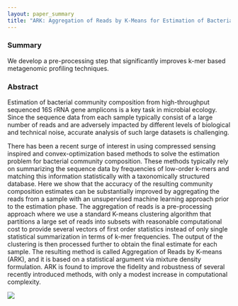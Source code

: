 ```yaml
---
layout: paper_summary
title: "ARK: Aggregation of Reads by K-Means for Estimation of Bacterial Community Composition"
---
```


### Summary
We develop a pre-processing step that significantly improves k-mer based metagenomic profiling techniques.


### Abstract
Estimation of bacterial community composition from high-throughput sequenced 16S rRNA gene amplicons is a key task in microbial ecology. Since the sequence data from each sample typically consist of a large number of reads and are adversely impacted by different levels of biological and technical noise, accurate analysis of such large datasets is challenging.

There has been a recent surge of interest in using compressed sensing inspired and convex-optimization based methods to solve the estimation problem for bacterial community composition. These methods typically rely on summarizing the sequence data by frequencies of low-order k-mers and matching this information statistically with a taxonomically structured database. Here we show that the accuracy of the resulting community composition estimates can be substantially improved by aggregating the reads from a sample with an unsupervised machine learning approach prior to the estimation phase. The aggregation of reads is a pre-processing approach where we use a standard K-means clustering algorithm that partitions a large set of reads into subsets with reasonable computational cost to provide several vectors of first order statistics instead of only single statistical summarization in terms of k-mer frequencies. The output of the clustering is then processed further to obtain the final estimate for each sample. The resulting method is called Aggregation of Reads by K-means (ARK), and it is based on a statistical argument via mixture density formulation. ARK is found to improve the fidelity and robustness of several recently introduced methods, with only a modest increase in computational complexity.



<image src="../../images/publication/2015_ARK2.png" /> 


